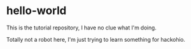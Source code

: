 # hello-world
This is the tutorial repository, I have no clue what I'm doing.

Totally not a robot here, I'm just trying to learn something for hackohio.
